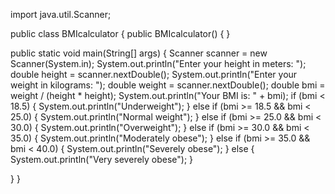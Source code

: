 import java.util.Scanner;

public class BMIcalculator { public BMIcalculator() { }

public static void main(String[] args) {
    Scanner scanner = new Scanner(System.in);
    System.out.println("Enter your height in meters: ");
    double height = scanner.nextDouble();
    System.out.println("Enter your weight in kilograms: ");
    double weight = scanner.nextDouble();
    double bmi = weight / (height * height);
    System.out.println("Your BMI is: " + bmi);
    if (bmi < 18.5) {
        System.out.println("Underweight");
    } else if (bmi >= 18.5 && bmi < 25.0) {
        System.out.println("Normal weight");
    } else if (bmi >= 25.0 && bmi < 30.0) {
        System.out.println("Overweight");
    } else if (bmi >= 30.0 && bmi < 35.0) {
        System.out.println("Moderately obese");
    } else if (bmi >= 35.0 && bmi < 40.0) {
        System.out.println("Severely obese");
    } else {
        System.out.println("Very severely obese");
    }

}
}
